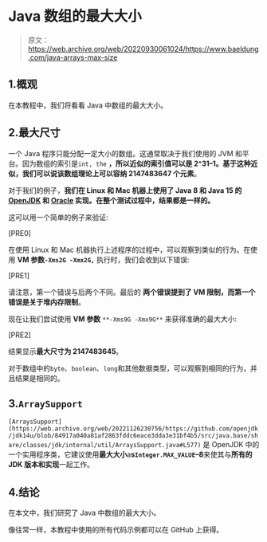 # Java 数组的最大大小

> 原文：<https://web.archive.org/web/20220930061024/https://www.baeldung.com/java-arrays-max-size>

## 1.概观

在本教程中，我们将看看 Java 中数组的最大大小。

## 2.最大尺寸

一个 Java 程序只能分配一定大小的数组。这通常取决于我们使用的 JVM 和平台。因为数组的索引是`int, the` **，所以近似的索引值可以是 2^31–1。基于这种近似，我们可以说该数组理论上可以容纳 2147483647 个元素**。

对于我们的例子，**我们在 Linux 和 Mac 机器上使用了 Java 8 和 Java 15 的 [OpenJDK](https://web.archive.org/web/20221126230756/https://openjdk.java.net/) 和 [Oracle](https://web.archive.org/web/20221126230756/https://www.oracle.com/in/java/technologies/javase-downloads.html) 实现。在整个测试过程中，结果都是一样的。**

这可以用一个简单的例子来验证:

[PRE0]

在使用 Linux 和 Mac 机器执行上述程序的过程中，可以观察到类似的行为。在使用 **VM 参数`-Xms2G -Xmx2G,`** 执行时，我们会收到以下错误:

[PRE1]

请注意，第一个错误与后两个不同。最后的 **两个错误提到了 VM 限制，而第一个错误是关于堆内存限制**。

现在让我们尝试使用 **VM 参数** `**-Xms9G -Xmx9G**` 来获得准确的最大大小:

[PRE2]

结果显示**最大尺寸为 2147483645**。

对于数组中的`byte`、`boolean`、`long`和其他数据类型，可以观察到相同的行为，并且结果是相同的。

## 3.`ArraySupport`

`[ArraysSupport](https://web.archive.org/web/20221126230756/https://github.com/openjdk/jdk14u/blob/84917a040a81af2863fddc6eace3dda3e31bf4b5/src/java.base/share/classes/jdk/internal/util/ArraysSupport.java#L577)` 是 OpenJDK 中的一个实用程序类，它建议使用**最大大小**a**s`Integer.MAX_VALUE`–8**来使其与**所有的 JDK 版本和实现**一起工作。

## 4.结论

在本文中，我们研究了 Java 中数组的最大大小。

像往常一样，本教程中使用的所有代码示例都可以在 GitHub 上获得。
